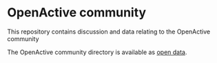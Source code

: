 # OpenActive community
This repository contains discussion and data relating to the OpenActive community

The OpenActive community directory is available as [open data](/community-members/community.json).
